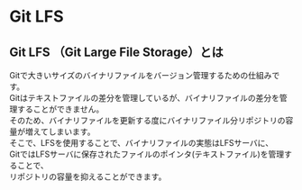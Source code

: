 # Git LFS
## Git LFS （Git Large File Storage）とは
Gitで大きいサイズのバイナリファイルをバージョン管理するための仕組みです。  
Gitはテキストファイルの差分を管理しているが、バイナリファイルの差分を管理することができません。  
そのため、バイナリファイルを更新する度にバイナリファイル分リポジトリの容量が増えてしまいます。  
そこで、LFSを使用することで、バイナリファイルの実態はLFSサーバに、   
GitではLFSサーバに保存されたファイルのポインタ(テキストファイル)を管理することで、  
リポジトリの容量を抑えることができます。
